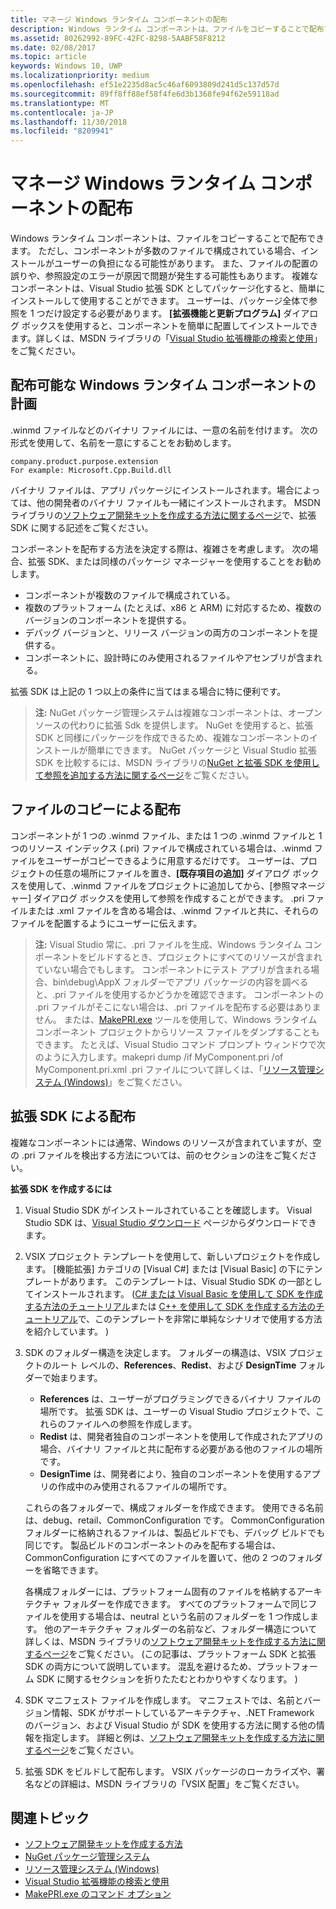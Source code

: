 ```yaml
---
title: マネージ Windows ランタイム コンポーネントの配布
description: Windows ランタイム コンポーネントは、ファイルをコピーすることで配布できます。
ms.assetid: 80262992-89FC-42FC-8298-5AABF58F8212
ms.date: 02/08/2017
ms.topic: article
keywords: Windows 10, UWP
ms.localizationpriority: medium
ms.openlocfilehash: ef51e2235d8ac5c46af6093809d241d5c137d57d
ms.sourcegitcommit: 89ff8ff88ef58f4fe6d3b1368fe94f62e59118ad
ms.translationtype: MT
ms.contentlocale: ja-JP
ms.lasthandoff: 11/30/2018
ms.locfileid: "8209941"
---
```

# <a name="distributing-a-managed-windows-runtime-component"></a>マネージ Windows ランタイム コンポーネントの配布



Windows ランタイム コンポーネントは、ファイルをコピーすることで配布できます。 ただし、コンポーネントが多数のファイルで構成されている場合、インストールがユーザーの負担になる可能性があります。 また、ファイルの配置の誤りや、参照設定のエラーが原因で問題が発生する可能性もあります。 複雑なコンポーネントは、Visual Studio 拡張 SDK としてパッケージ化すると、簡単にインストールして使用することができます。 ユーザーは、パッケージ全体で参照を 1 つだけ設定する必要があります。 **[拡張機能と更新プログラム]** ダイアログ ボックスを使用すると、コンポーネントを簡単に配置してインストールできます。詳しくは、MSDN ライブラリの「[Visual Studio 拡張機能の検索と使用](https://msdn.microsoft.com/library/vstudio/dd293638.aspx)」をご覧ください。

## <a name="planning-a-distributable-windows-runtime-component"></a>配布可能な Windows ランタイム コンポーネントの計画

.winmd ファイルなどのバイナリ ファイルには、一意の名前を付けます。 次の形式を使用して、名前を一意にすることをお勧めします。

``` syntax
company.product.purpose.extension
For example: Microsoft.Cpp.Build.dll
```

バイナリ ファイルは、アプリ パッケージにインストールされます。場合によっては、他の開発者のバイナリ ファイルも一緒にインストールされます。 MSDN ライブラリの[ソフトウェア開発キットを作成する方法に関するページ](https://msdn.microsoft.com/library/hh768146.aspx)で、拡張 SDK に関する記述をご覧ください。

コンポーネントを配布する方法を決定する際は、複雑さを考慮します。 次の場合、拡張 SDK、または同様のパッケージ マネージャーを使用することをお勧めします。

-   コンポーネントが複数のファイルで構成されている。
-   複数のプラットフォーム (たとえば、x86 と ARM) に対応するため、複数のバージョンのコンポーネントを提供する。
-   デバッグ バージョンと、リリース バージョンの両方のコンポーネントを提供する。
-   コンポーネントに、設計時にのみ使用されるファイルやアセンブリが含まれる。

拡張 SDK は上記の 1 つ以上の条件に当てはまる場合に特に便利です。

> **注:** NuGet パッケージ管理システムは複雑なコンポーネントは、オープン ソースの代わりに拡張 Sdk を提供します。 NuGet を使用すると、拡張 SDK と同様にパッケージを作成できるため、複雑なコンポーネントのインストールが簡単にできます。 NuGet パッケージと Visual Studio 拡張 SDK を比較するには、MSDN ライブラリの[NuGet と拡張 SDK を使用して参照を追加する方法に関するページ](https://msdn.microsoft.com/library/jj161096.aspx)をご覧ください。

## <a name="distribution-by-file-copy"></a>ファイルのコピーによる配布

コンポーネントが 1 つの .winmd ファイル、または 1 つの .winmd ファイルと 1 つのリソース インデックス (.pri) ファイルで構成されている場合は、.winmd ファイルをユーザーがコピーできるように用意するだけです。 ユーザーは、プロジェクトの任意の場所にファイルを置き、**[既存項目の追加]** ダイアログ ボックスを使用して、.winmd ファイルをプロジェクトに追加してから、[参照マネージャー] ダイアログ ボックスを使用して参照を作成することができます。 .pri ファイルまたは .xml ファイルを含める場合は、.winmd ファイルと共に、それらのファイルを配置するようにユーザーに伝えます。

> **注:** Visual Studio 常に、.pri ファイルを生成、Windows ランタイム コンポーネントをビルドするとき、プロジェクトにすべてのリソースが含まれていない場合でもします。 コンポーネントにテスト アプリが含まれる場合、bin\\debug\\AppX フォルダーでアプリ パッケージの内容を調べると、.pri ファイルを使用するかどうかを確認できます。 コンポーネントの .pri ファイルがそこにない場合は、.pri ファイルを配布する必要はありません。 または、[MakePRI.exe](https://msdn.microsoft.com/library/windows/apps/jj552945.aspx) ツールを使用して、Windows ランタイム コンポーネント プロジェクトからリソース ファイルをダンプすることもできます。 たとえば、Visual Studio コマンド プロンプト ウィンドウで次のように入力します。makepri dump /if MyComponent.pri /of MyComponent.pri.xml .pri ファイルについて詳しくは、「[リソース管理システム (Windows)](https://msdn.microsoft.com/library/windows/apps/jj552947.aspx)」をご覧ください。

## <a name="distribution-by-extension-sdk"></a>拡張 SDK による配布

複雑なコンポーネントには通常、Windows のリソースが含まれていますが、空の .pri ファイルを検出する方法については、前のセクションの注をご覧ください。

**拡張 SDK を作成するには**

1.  Visual Studio SDK がインストールされていることを確認します。 Visual Studio SDK は、[Visual Studio ダウンロード](https://www.visualstudio.com/downloads/download-visual-studio-vs) ページからダウンロードできます。
2.  VSIX プロジェクト テンプレートを使用して、新しいプロジェクトを作成します。 [機能拡張] カテゴリの [Visual C#] または [Visual Basic] の下にテンプレートがあります。 このテンプレートは、Visual Studio SDK の一部としてインストールされます。 ([C# または Visual Basic を使用して SDK を作成する方法のチュートリアル](https://msdn.microsoft.com/library/jj127119.aspx)または [C++ を使用して SDK を作成する方法のチュートリアル](https://msdn.microsoft.com/library/jj127117.aspx)で、このテンプレートを非常に単純なシナリオで使用する方法を紹介しています。 )
3.  SDK のフォルダー構造を決定します。 フォルダーの構造は、VSIX プロジェクトのルート レベルの、**References**、**Redist**、および **DesignTime** フォルダーで始まります。

    -   **References** は、ユーザーがプログラミングできるバイナリ ファイルの場所です。 拡張 SDK は、ユーザーの Visual Studio プロジェクトで、これらのファイルへの参照を作成します。
    -   **Redist** は、開発者独自のコンポーネントを使用して作成されたアプリの場合、バイナリ ファイルと共に配布する必要がある他のファイルの場所です。
    -   **DesignTime** は、開発者により、独自のコンポーネントを使用するアプリの作成中のみ使用されるファイルの場所です。

    これらの各フォルダーで、構成フォルダーを作成できます。 使用できる名前は、debug、retail、CommonConfiguration です。 CommonConfiguration フォルダーに格納されるファイルは、製品ビルドでも、デバッグ ビルドでも同じです。 製品ビルドのコンポーネントのみを配布する場合は、CommonConfiguration にすべてのファイルを置いて、他の 2 つのフォルダーを省略できます。

    各構成フォルダーには、プラットフォーム固有のファイルを格納するアーキテクチャ フォルダーを作成できます。 すべてのプラットフォームで同じファイルを使用する場合は、neutral という名前のフォルダーを 1 つ作成します。 他のアーキテクチャ フォルダーの名前など、フォルダー構造について詳しくは、MSDN ライブラリの[ソフトウェア開発キットを作成する方法に関するページ](https://msdn.microsoft.com/library/hh768146.aspx)をご覧ください。 (この記事は、プラットフォーム SDK と拡張 SDK の両方について説明しています。 混乱を避けるため、プラットフォーム SDK に関するセクションを折りたたむとわかりやすくなります。 )

4.  SDK マニフェスト ファイルを作成します。 マニフェストでは、名前とバージョン情報、SDK がサポートしているアーキテクチャ、.NET Framework のバージョン、および Visual Studio が SDK を使用する方法に関する他の情報を指定します。 詳細と例は、[ソフトウェア開発キットを作成する方法に関するページ](https://msdn.microsoft.com/library/hh768146.aspx)をご覧ください。
5.  拡張 SDK をビルドして配布します。 VSIX パッケージのローカライズや、署名などの詳細は、MSDN ライブラリの「VSIX 配置」をご覧ください。

## <a name="related-topics"></a>関連トピック

* [ソフトウェア開発キットを作成する方法](https://msdn.microsoft.com/library/hh768146.aspx)
* [NuGet パッケージ管理システム](https://github.com/NuGet/Home)
* [リソース管理システム (Windows)](https://msdn.microsoft.com/library/windows/apps/jj552947.aspx)
* [Visual Studio 拡張機能の検索と使用](https://msdn.microsoft.com/library/dd293638.aspx)
* [MakePRI.exe のコマンド オプション](https://msdn.microsoft.com/library/windows/apps/jj552945.aspx)
